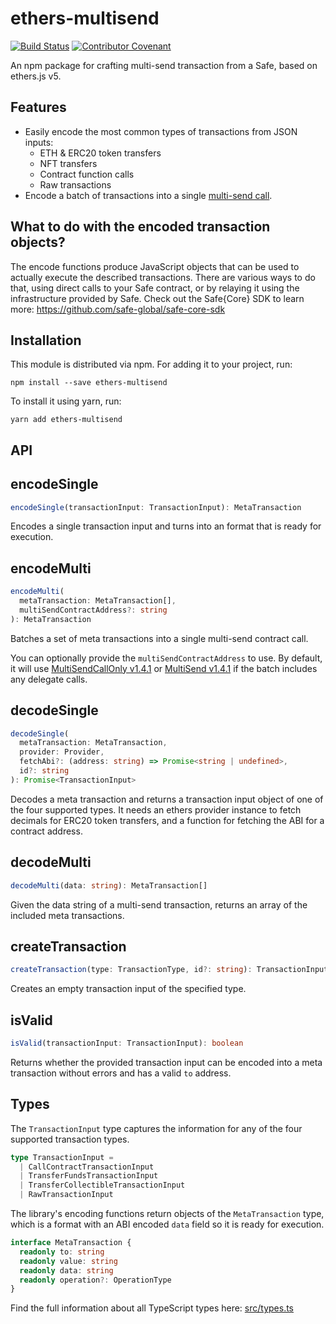 # ethers-multisend

[![Build Status](https://github.com/gnosisguild/ethers-multisend/actions/workflows/ci.yml/badge.svg)](https://github.com/gnosisguild/ethers-multisend/actions/workflows/ci.yml)
[![Contributor Covenant](https://img.shields.io/badge/Contributor%20Covenant-2.1-4baaaa.svg)](https://github.com/gnosisguild/CODE_OF_CONDUCT)

An npm package for crafting multi-send transaction from a Safe, based on ethers.js v5.

## Features

- Easily encode the most common types of transactions from JSON inputs:
  - ETH & ERC20 token transfers
  - NFT transfers
  - Contract function calls
  - Raw transactions
- Encode a batch of transactions into a single [multi-send call](https://github.com/safe-global/safe-smart-account/blob/main/contracts/libraries/MultiSend.sol).

## What to do with the encoded transaction objects?

The encode functions produce JavaScript objects that can be used to actually execute the described transactions.
There are various ways to do that, using direct calls to your Safe contract, or by relaying it using the infrastructure provided by Safe.
Check out the Safe{Core} SDK to learn more: https://github.com/safe-global/safe-core-sdk

## Installation

This module is distributed via npm. For adding it to your project, run:

```
npm install --save ethers-multisend
```

To install it using yarn, run:

```
yarn add ethers-multisend
```

## API

## encodeSingle

```ts
encodeSingle(transactionInput: TransactionInput): MetaTransaction
```

Encodes a single transaction input and turns into an format that is ready for execution.

## encodeMulti

```ts
encodeMulti(
  metaTransaction: MetaTransaction[],
  multiSendContractAddress?: string
): MetaTransaction
```

Batches a set of meta transactions into a single multi-send contract call.

You can optionally provide the `multiSendContractAddress` to use. By default, it will use [MultiSendCallOnly v1.4.1](https://github.com/safe-global/safe-deployments/blob/main/src/assets/v1.4.1/multi_send_call_only.json) or [MultiSend v1.4.1](https://github.com/safe-global/safe-deployments/blob/main/src/assets/v1.4.1/multi_send.json) if the batch includes any delegate calls.

## decodeSingle

```ts
decodeSingle(
  metaTransaction: MetaTransaction,
  provider: Provider,
  fetchAbi?: (address: string) => Promise<string | undefined>,
  id?: string
): Promise<TransactionInput>
```

Decodes a meta transaction and returns a transaction input object of one of the four supported types.
It needs an ethers provider instance to fetch decimals for ERC20 token transfers, and a function for fetching the ABI for a contract address.

## decodeMulti

```ts
decodeMulti(data: string): MetaTransaction[]
```

Given the data string of a multi-send transaction, returns an array of the included meta transactions.

## createTransaction

```ts
createTransaction(type: TransactionType, id?: string): TransactionInput
```

Creates an empty transaction input of the specified type.

## isValid

```ts
isValid(transactionInput: TransactionInput): boolean
```

Returns whether the provided transaction input can be encoded into a meta transaction without errors and has a valid `to` address.

## Types

The `TransactionInput` type captures the information for any of the four supported transaction types.

```ts
type TransactionInput =
  | CallContractTransactionInput
  | TransferFundsTransactionInput
  | TransferCollectibleTransactionInput
  | RawTransactionInput
```

The library's encoding functions return objects of the `MetaTransaction` type, which is a format with an ABI encoded `data` field so it is ready for execution.

```ts
interface MetaTransaction {
  readonly to: string
  readonly value: string
  readonly data: string
  readonly operation?: OperationType
}
```

Find the full information about all TypeScript types here: [src/types.ts](src/types.ts)
